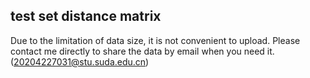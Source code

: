 ## test set distance matrix
Due to the limitation of data size, it is not convenient to upload. Please contact me directly to share the data by email when you need it.(20204227031@stu.suda.edu.cn)
